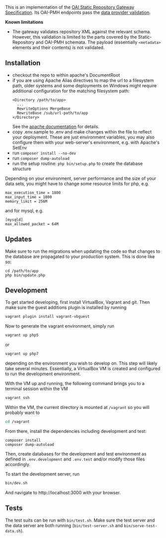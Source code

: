 This is an implementation of the [OAI Static Repository Gateway Specification](
http://www.openarchives.org/OAI/2.0/guidelines-static-repository.htm). Its
OAI-PMH endpoints pass the [data provider validation](
https://www.openarchives.org/Register/ValidateSite).

**Known limitations**

* The gateway validates repository XML against the relevant schema. However,
  this validation is limited to the parts covered by the Static-Repository and
  OAI-PMH schemata. The payload (essentially `<metadata>` elements and their
  contents) is not validated.

## Installation

* checkout the repo to within apache's DocumentRoot
* if you are using Apache Alias directives to map the url to a filesystem path,
  older systems and some deployments on Windows might require additional
  configuration for the matching filesystem path:
  ```
  <Directory /path/to/app>
    ...
    RewriteOptions MergeBase
    RewriteBase /sub/url-path/to/app
  </Directory>
  ```
  See the
  [apache documentation](https://httpd.apache.org/docs/current/mod/mod_rewrite.html#rewritebase)
  for details.
* copy .env.sample to .env and make changes within the file to reflect your
  deployment. These are just environment variables, you may also configure them
  with your web-server's environment, e.g. with Apache's SetEnv
* run `composer install --no-dev`
* run `composer dump-autoload`
* run the setup routine: `php bin/setup.php` to create the database structure

Depending on your environment, server performance and the size of your data
sets, you might have to change some resource limits for php, e.g.

~~~
max_execution_time = 1800
max_input_time = 1800
memory_limit = 256M
~~~

and for mysql, e.g.

~~~
[mysqld]
max_allowed_packet = 64M
~~~

## Updates

Make sure to run the migrations when updating the code so that changes to the
database are propagated to your production system. This is done like so:

~~~
cd /path/to/app
php bin/update.php
~~~

## Development

To get started developing, first install VirtualBox, Vagrant and git. Then make
sure the guest additions plugin is installed by running

~~~ bash
vagrant plugin install vagrant-vbguest
~~~

Now to generate the vagrant environment, simply run

~~~ bash
vagrant up php5
~~~

or 

~~~ bash
vagrant up php7
~~~

depending on the environment you wish to develop on. This step will likely take
several minutes. Essentially, a VirtualBox VM is created and configured to run
the development environment.

With the VM up and running, the following command brings you to a terminal
session within the VM

~~~ bash
vagrant ssh
~~~

Within the VM, the current directory is mounted at `/vagrant` so you will
probably want to

~~~ bash
cd /vagrant
~~~

From there, install the dependencies including development and test:

~~~
composer install
composer dump-autoload
~~~

Then, create databases for the development and test environment as defined in
`.env.development` and `.env.test` and/or modify those files accordingly.

To start the development server, run

~~~ bash
bin/dev.sh
~~~

And navigate to http://localhost:3000 with your browser.

## Tests

The test suits can be run with `bin/test.sh`. Make sure the test server and the
data server are both running (`bin/test-server.sh` and `bin/serve-test-data.sh`).
